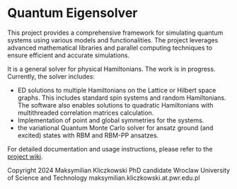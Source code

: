 # Quantum Eigensolver

This project provides a comprehensive framework for simulating quantum systems using various models and functionalities. The project leverages advanced mathematical libraries and parallel computing techniques to ensure efficient and accurate simulations.

It is a general solver for physical Hamiltonians. The work is in progress. Currently, the solver includes:
- ED solutions to multiple Hamiltonians on the Lattice or Hilbert space graphs. This includes standard spin systems and random Hamiltonians. The software also enables solutions to quadratic Hamiltonians with multithreaded correlation matrices calculation.
- Implementation of point and global symmetries for the systems.
- the variational Quantum Monte Carlo solver for ansatz ground (and excited) states with RBM and RBM-PP ansatzes.

For detailed documentation and usage instructions, please refer to the [project wiki](https://github.com/makskliczkowski/QuantumEigenSolver/wiki).

Copyright 2024
Maksymilian Kliczkowski
PhD candidate
Wroclaw University of Science and Technology
maksymilian.kliczkowski.at.pwr.edu.pl 

